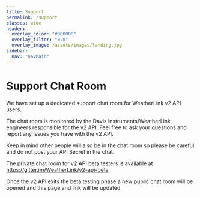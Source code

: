 ```yaml
---
title: Support
permalink: /support
classes: wide
header:
  overlay_color: "#000000"
  overlay_filter: "0.0"
  overlay_image: /assets/images/landing.jpg
sidebar:
  nav: "navMain"
---
```


# Support Chat Room

We have set up a dedicated support chat room for WeatherLink v2 API users.

The chat room is monitored by the Davis Instruments/WeatherLink engineers responsible for the v2 API. Feel free to ask your questions and report any issues you have with the v2 API.

Keep in mind other people will also be in the chat room so please be careful and do not post your API Secret in the chat.

The private chat room for v2 API beta testers is available at <a href="https://gitter.im/WeatherLink/v2-api-beta">https://gitter.im/WeatherLink/v2-api-beta</a>

Once the v2 API exits the beta testing phase a new public chat room will be opened and this page and link will be updated.

